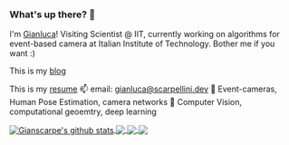 ### What's up there? 👋

I'm [Gianluca](https://blog.scarpellini.dev)!
Visiting Scientist @ IIT, currently working on algorithms for event-based camera at Italian Institute of Technology. Bother me if you want :)

This is my [blog](https://blog.scarpellini.dev)

This is my [resume](https://github.com/gianscarpe/resume)
📫 email: gianluca@scarpellini.dev
🔭 Event-cameras, Human Pose Estimation, camera networks
🌱 Computer Vision, computational geoemtry, deep learning

<a href="https://github.com/gianscarpe/github-readme-stats">
  <img align="center" src="https://github-readme-stats.vercel.app/api?username=gianscarpe&show_icons=true&include_all_commits=true&theme=radical" alt="Gianscarpe's github stats" />
</a>
<a href="https://github.com/gianscarpe">

  <img align="center" src="https://github-readme-stats.vercel.app/api/top-langs/?username=gianscarpe&layout=compact&theme=radical" />
</a>

<a href="https://github.com/gianscarpe/event-camera">
  <img align="center" src="https://github-readme-stats.vercel.app/api/pin/?username=gianscarpe&repo=event-camera&theme=radical" />
</a>    

<a href="https://github.com/gianscarpe/resume">
  <img align="center" src="https://github-readme-stats.vercel.app/api/pin/?username=gianscarpe&repo=resume&theme=radical" />
</a>    


<!--
**gianscarpe/gianscarpe** is a ✨ _special_ ✨ repository because its `README.md` (this file) appears on your GitHub profile.

Here are some ideas to get you started:

- 🔭 I’m currently working on ...
- 🌱 I’m currently learning ...
- 👯 I’m looking to collaborate on ...
- 🤔 I’m looking for help with ...
- 
- 📫 How to reach me: ...
- 😄 Pronouns: ...
- ⚡ Fun fact: ...
-->
